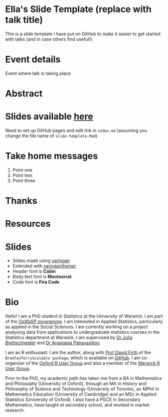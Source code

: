 # Ella's Slide Template (replace with talk title)
<!-- NETLIFY BADGE SHOULD GO HERE-->

This is a slide template I have put on GitHub to make it easier to get started with talks (and in case others find useful!).

# Event details
Event where talk is taking place

# Abstract

# Slides available [here](https://ellakaye.github.io/emk-talks/slide-template.html#1)
Need to set up GitHub pages and edit link in `index.md` (assuming you change the file name of `slide-template.Rmd`)

# Take home messages 

1. Point one
1. Point two
1. Point three

# Thanks

# Resources

# Slides

  - Slides made using [xaringan](https://github.com/yihui/xaringan)
  - Extended with
    [xaringanthemer](https://github.com/gadenbuie/xaringanthemer)
  - Header font is **Cabin**
  - Body text font is **Montserrat**
  - Code font is **Fira Code**

# Bio

Hello! I am a PhD student in Statistics at the University of Warwick. I am part of the [OxWaSP programme](http://www.oxwasp-cdt.ac.uk). I am interested in Applied Statistics, particularly as applied in the Social Sciences. I am currently working on a project analysing data from applications to undergraduate statistics courses in the Statistics department at Warwick. I am supervised by [Dr Julia Brettschneider](https://warwick.ac.uk/fac/sci/statistics/staff/academic-research/brettschneider/) and [Dr Anastasia Papavasiliou](https://warwick.ac.uk/fac/sci/statistics/staff/academic-research/papavasiliou/).

I am an R enthusiast. I am the author, along with [Prof David Firth](https://warwick.ac.uk/fac/sci/statistics/staff/academic-research/firth/) of the `BradleyTerryScalable package`, which is available on [GitHub](https://github.com/EllaKaye/BradleyTerryScalable). I am co-organiser of the [Oxford R User Group](https://www.meetup.com/Oxford-R-User-Group/) and also a member of the [Warwick R User Group](https://www.meetup.com/Warwick-useRs/).

Prior to the PhD, my academic path has taken me from a BA in Mathematics and Philosophy (University of Oxford), through an MA in History and Philosophy of Science and Technology (University of Toronto), an MPhil in Mathematics Education (University of Cambridge) and an MSc in Applied Statistics (University of Oxford). I also have a PGCE in Secondary Mathematics, have taught at secondary school, and worked in market research.
